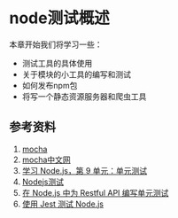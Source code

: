 # node测试概述

本章开始我们将学习一些：

+ 测试工具的具体使用
+ 关于模块的小工具的编写和测试
+ 如何发布npm包
+ 将写一个静态资源服务器和爬虫工具

## 参考资料

1. [mocha](https://www.javascriptcn.com/read-32357.html)
2. [mocha中文网](https://mochajs.cn/#getting-started)
3. [学习 Node.js，第 9 单元：单元测试](https://www.ibm.com/developerworks/cn/opensource/os-tutorials-learn-nodejs-unit-testing-in-nodejs/index.html)
4. [Nodejs测试](https://juejin.im/post/5be053aee51d4515a13fd421#heading-23)
5. [在 Node.js 中为 Restful API 编写单元测试](https://scarletsky.github.io/2016/10/05/write-unit-tests-for-restful-api-in-nodejs/)
6. [使用 Jest 测试 Node.js](https://quanru.github.io/2018/02/22/%E4%BD%BF%E7%94%A8%20Jest%20%E6%B5%8B%E8%AF%95%20Node.js/#%E7%9B%AE%E7%9A%84)